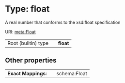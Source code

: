
# Type: float

A real number that conforms to the xsd:float specification

URI: [meta:Float](https://w3id.org/linkml/Float)

|  |  |  |
| --- | --- | --- |
| Root (builtin) type | | **float** |

## Other properties

|  |  |  |
| --- | --- | --- |
| **Exact Mappings:** | | schema:Float |
